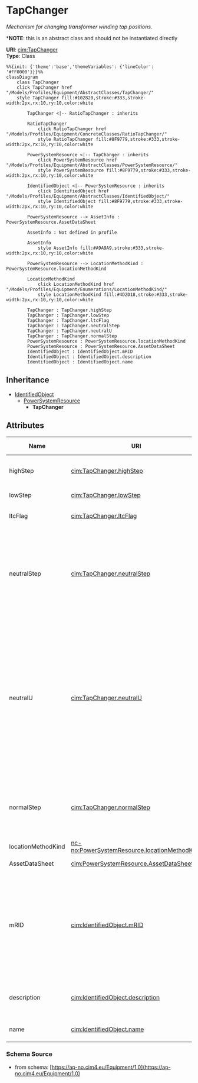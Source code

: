 # TapChanger

_Mechanism for changing transformer winding tap positions._

*__NOTE__: this is an abstract class and should not be instantiated directly

**URI**: [cim:TapChanger](https://cim.ucaiug.io/ns#TapChanger)<br />
**Type**: Class

```mermaid
%%{init: {'theme':'base','themeVariables': {'lineColor': '#FF0000'}}}%%
classDiagram
    class TapChanger
    click TapChanger href "/Models/Profiles/Equipment/AbstractClasses/TapChanger/"
    style TapChanger fill:#102820,stroke:#333,stroke-width:2px,rx:10,ry:10,color:white

        TapChanger <|-- RatioTapChanger : inherits

        RatioTapChanger
            click RatioTapChanger href "/Models/Profiles/Equipment/ConcreteClasses/RatioTapChanger/"
            style RatioTapChanger fill:#8F9779,stroke:#333,stroke-width:2px,rx:10,ry:10,color:white
     
        PowerSystemResource <|-- TapChanger : inherits
            click PowerSystemResource href "/Models/Profiles/Equipment/AbstractClasses/PowerSystemResource/"
            style PowerSystemResource fill:#8F9779,stroke:#333,stroke-width:2px,rx:10,ry:10,color:white
     
        IdentifiedObject <|-- PowerSystemResource : inherits
            click IdentifiedObject href "/Models/Profiles/Equipment/AbstractClasses/IdentifiedObject/"
            style IdentifiedObject fill:#8F9779,stroke:#333,stroke-width:2px,rx:10,ry:10,color:white

        PowerSystemResource --> AssetInfo : PowerSystemResource.AssetDataSheet

        AssetInfo : Not defined in profile

        AssetInfo
            style AssetInfo fill:#A9A9A9,stroke:#333,stroke-width:2px,rx:10,ry:10,color:white

        PowerSystemResource --> LocationMethodKind : PowerSystemResource.locationMethodKind

        LocationMethodKind
            click LocationMethodKind href "/Models/Profiles/Equipment/Enumerations/LocationMethodKind/"
            style LocationMethodKind fill:#4D2D18,stroke:#333,stroke-width:2px,rx:10,ry:10,color:white

        TapChanger : TapChanger.highStep
        TapChanger : TapChanger.lowStep
        TapChanger : TapChanger.ltcFlag
        TapChanger : TapChanger.neutralStep
        TapChanger : TapChanger.neutralU
        TapChanger : TapChanger.normalStep
        PowerSystemResource : PowerSystemResource.locationMethodKind
        PowerSystemResource : PowerSystemResource.AssetDataSheet
        IdentifiedObject : IdentifiedObject.mRID
        IdentifiedObject : IdentifiedObject.description
        IdentifiedObject : IdentifiedObject.name
```

## Inheritance
* [IdentifiedObject](/Models/Profiles/Equipment/AbstractClasses/IdentifiedObject/)
    * [PowerSystemResource](/Models/Profiles/Equipment/AbstractClasses/PowerSystemResource/)
        * **TapChanger**

## Attributes
| Name | URI | Cardinality and Range | Description | Inheritance |
| ---  | --- | --- | --- | --- |
| highStep | [cim:TapChanger.highStep](https://cim.ucaiug.io/ns#TapChanger.highStep) | 0..1 integer | Highest possible tap step position, advance from neutral.The attribute shall be greater than lowStep. | direct |
| lowStep | [cim:TapChanger.lowStep](https://cim.ucaiug.io/ns#TapChanger.lowStep) | 0..1 integer | Lowest possible tap step position, retard from neutral. | direct |
| ltcFlag | [cim:TapChanger.ltcFlag](https://cim.ucaiug.io/ns#TapChanger.ltcFlag) | 0..1 boolean | Specifies whether or not a TapChanger has load tap changing capabilities. | direct |
| neutralStep | [cim:TapChanger.neutralStep](https://cim.ucaiug.io/ns#TapChanger.neutralStep) | 0..1 integer | The neutral tap step position for this winding.The attribute shall be equal to or greater than lowStep and equal or less than highStep.It is the step position where the voltage is neutralU when the other terminals of the transformer are at the ratedU.  If there are other tap changers on the transformer those taps are kept constant at their neutralStep. | direct |
| neutralU | [cim:TapChanger.neutralU](https://cim.ucaiug.io/ns#TapChanger.neutralU) | 0..1 Voltage | Voltage at which the winding operates at the neutral tap setting. It is the voltage at the terminal of the PowerTransformerEnd associated with the tap changer when all tap changers on the transformer are at their neutralStep position.  Normally neutralU of the tap changer is the same as ratedU of the PowerTransformerEnd, but it can differ in special cases such as when the tapping mechanism is separate from the winding more common on lower voltage transformers.This attribute is not relevant for PhaseTapChangerAsymmetrical, PhaseTapChangerSymmetrical and PhaseTapChangerLinear. | direct |
| normalStep | [cim:TapChanger.normalStep](https://cim.ucaiug.io/ns#TapChanger.normalStep) | 0..1 integer | The tap step position used in normal network operation for this winding. For a Fixed tap changer indicates the current physical tap setting.The attribute shall be equal to or greater than lowStep and equal to or less than highStep. | direct |
| locationMethodKind | [nc-no:PowerSystemResource.locationMethodKind](http://cim4.eu/ns/nc-no#PowerSystemResource.locationMethodKind) | 0..1 LocationMethodKind | Possible methods to derive geographical location. | PowerSystemResource |
| AssetDataSheet | [cim:PowerSystemResource.AssetDataSheet](https://cim.ucaiug.io/ns#PowerSystemResource.AssetDataSheet) | 0..1 AssetInfo | Datasheet information for this power system resource. | PowerSystemResource |
| mRID | [cim:IdentifiedObject.mRID](https://cim.ucaiug.io/ns#IdentifiedObject.mRID) | 0..1 string | Master resource identifier issued by a model authority. The mRID is unique within an exchange context. Global uniqueness is easily achieved by using a UUID, as specified in RFC 4122, for the mRID. The use of UUID is strongly recommended.For CIMXML data files in RDF syntax conforming to IEC 61970-552, the mRID is mapped to rdf:ID or rdf:about attributes that identify CIM object elements. | IdentifiedObject |
| description | [cim:IdentifiedObject.description](https://cim.ucaiug.io/ns#IdentifiedObject.description) | 0..1 string | The description is a free human readable text describing or naming the object. It may be non unique and may not correlate to a naming hierarchy. | IdentifiedObject |
| name | [cim:IdentifiedObject.name](https://cim.ucaiug.io/ns#IdentifiedObject.name) | 0..1 string | The name is any free human readable and possibly non unique text naming the object. | IdentifiedObject |

### Schema Source
* from schema: [https://ap-no.cim4.eu/Equipment/1.0](https://ap-no.cim4.eu/Equipment/1.0)
